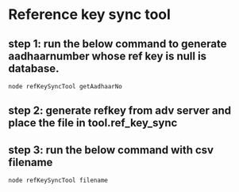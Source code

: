 # Reference key sync tool

## step 1: run the below command to generate aadhaarnumber whose ref key is null is database.

    node refKeySyncTool getAadhaarNo

## step 2: generate refkey from adv server and place the file in tool.ref_key_sync

## step 3: run the below command with csv filename

    node refKeySyncTool filename
